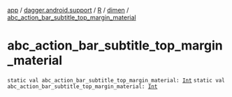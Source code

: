[app](../../../index.md) / [dagger.android.support](../../index.md) / [R](../index.md) / [dimen](index.md) / [abc_action_bar_subtitle_top_margin_material](./abc_action_bar_subtitle_top_margin_material.md)

# abc_action_bar_subtitle_top_margin_material

`static val abc_action_bar_subtitle_top_margin_material: `[`Int`](https://kotlinlang.org/api/latest/jvm/stdlib/kotlin/-int/index.html)
`static val abc_action_bar_subtitle_top_margin_material: `[`Int`](https://kotlinlang.org/api/latest/jvm/stdlib/kotlin/-int/index.html)